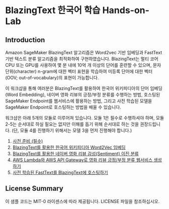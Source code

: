 # BlazingText 한국어 학습 Hands-on-Lab

## Introduction

Amazon SageMaker BlazingText 알고리즘은 Word2vec 기반 임베딩과 FastText 기반 텍스트 분류 알고리즘을 최적화하여 구현하였습니다. BlazingText는 멀티 코어 CPU 또는 GPU를 사용하여 몇 분 내에 10억 개 이상의 단어를 훈련할 수 있으며, 문자 단위(character) n-gram에 대한 벡터 표현을 학습하여 미등록 단어에 대한 벡터(OOV; out-of-vocabulary)의 표현이 가능합니다.

이 워크샵을 통해 여러분은 BlazingText를 활용하여 한국어 위키피디아의 단어 임베딩(Word Embedding), 네이버 영화 리뷰의 긍정/부정 분류를 수행하는 방법, 호스팅된 SageMaker Endpoint를 웹서비스에 활용하는 방법, 그리고 사전 학습된 모델을 SageMaker Endpoint로 호스팅하는 방법을 배울 수 있습니다.

워크샵은 아래 5개의 모듈로 이루어져 있습니다. 모듈 1은 필수로 수행하셔야 하며,
모둘 2-5는 순서대로 하실 필요는 없지만 이해를 돕기 위해 순서대로 하는 것을 권장드립니다. 
(단, 모듈 4를 진행하기 위해서는 모델 3을 먼저 진행해야 합니다.)

1. [사전 준비 (필수)](get_started.md)
2. [BlazingText를 활용한 한국어 위키피디아 Word2Vec 임베딩](blazingtext_word2vec_korean.ipynb)
3. [BlazingText를 활용한 네이버 영화 리뷰 감성(Sentiment) 이진 분류](blazingtext_text_classification_korean.ipynb)
4. [AWS Lambda와 AWS API Gateway로 영화 리뷰 긍정/부정 분류 웹서비스 생성하기](blazingtext_endpoint_api_gateway.md)
5. [사전 학습된 FastText를 BlazingText에 호스팅하기](blazingtext_hosting_pretrained_fasttext_korean.ipynb)


## License Summary

이 샘플 코드는 MIT-0 라이센스에 따라 제공됩니다. LICENSE 파일을 참조하십시오.
